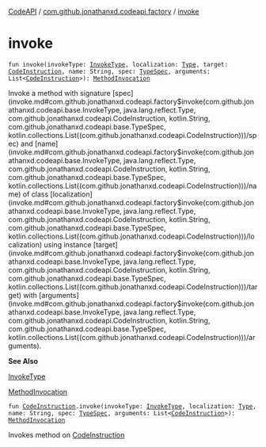 [CodeAPI](../index.md) / [com.github.jonathanxd.codeapi.factory](index.md) / [invoke](.)

# invoke

`fun invoke(invokeType: `[`InvokeType`](../com.github.jonathanxd.codeapi.base/-invoke-type/index.md)`, localization: `[`Type`](http://docs.oracle.com/javase/6/docs/api/java/lang/reflect/Type.html)`, target: `[`CodeInstruction`](../com.github.jonathanxd.codeapi/-code-instruction.md)`, name: String, spec: `[`TypeSpec`](../com.github.jonathanxd.codeapi.base/-type-spec/index.md)`, arguments: List<`[`CodeInstruction`](../com.github.jonathanxd.codeapi/-code-instruction.md)`>): `[`MethodInvocation`](../com.github.jonathanxd.codeapi.base/-method-invocation/index.md)

Invoke a method with signature [spec](invoke.md#com.github.jonathanxd.codeapi.factory$invoke(com.github.jonathanxd.codeapi.base.InvokeType, java.lang.reflect.Type, com.github.jonathanxd.codeapi.CodeInstruction, kotlin.String, com.github.jonathanxd.codeapi.base.TypeSpec, kotlin.collections.List((com.github.jonathanxd.codeapi.CodeInstruction)))/spec) and [name](invoke.md#com.github.jonathanxd.codeapi.factory$invoke(com.github.jonathanxd.codeapi.base.InvokeType, java.lang.reflect.Type, com.github.jonathanxd.codeapi.CodeInstruction, kotlin.String, com.github.jonathanxd.codeapi.base.TypeSpec, kotlin.collections.List((com.github.jonathanxd.codeapi.CodeInstruction)))/name) of class [localization](invoke.md#com.github.jonathanxd.codeapi.factory$invoke(com.github.jonathanxd.codeapi.base.InvokeType, java.lang.reflect.Type, com.github.jonathanxd.codeapi.CodeInstruction, kotlin.String, com.github.jonathanxd.codeapi.base.TypeSpec, kotlin.collections.List((com.github.jonathanxd.codeapi.CodeInstruction)))/localization) using instance [target](invoke.md#com.github.jonathanxd.codeapi.factory$invoke(com.github.jonathanxd.codeapi.base.InvokeType, java.lang.reflect.Type, com.github.jonathanxd.codeapi.CodeInstruction, kotlin.String, com.github.jonathanxd.codeapi.base.TypeSpec, kotlin.collections.List((com.github.jonathanxd.codeapi.CodeInstruction)))/target) with
[arguments](invoke.md#com.github.jonathanxd.codeapi.factory$invoke(com.github.jonathanxd.codeapi.base.InvokeType, java.lang.reflect.Type, com.github.jonathanxd.codeapi.CodeInstruction, kotlin.String, com.github.jonathanxd.codeapi.base.TypeSpec, kotlin.collections.List((com.github.jonathanxd.codeapi.CodeInstruction)))/arguments).

**See Also**

[InvokeType](../com.github.jonathanxd.codeapi.base/-invoke-type/index.md)

[MethodInvocation](../com.github.jonathanxd.codeapi.base/-method-invocation/index.md)

`fun `[`CodeInstruction`](../com.github.jonathanxd.codeapi/-code-instruction.md)`.invoke(invokeType: `[`InvokeType`](../com.github.jonathanxd.codeapi.base/-invoke-type/index.md)`, localization: `[`Type`](http://docs.oracle.com/javase/6/docs/api/java/lang/reflect/Type.html)`, name: String, spec: `[`TypeSpec`](../com.github.jonathanxd.codeapi.base/-type-spec/index.md)`, arguments: List<`[`CodeInstruction`](../com.github.jonathanxd.codeapi/-code-instruction.md)`>): `[`MethodInvocation`](../com.github.jonathanxd.codeapi.base/-method-invocation/index.md)

Invokes method on [CodeInstruction](../com.github.jonathanxd.codeapi/-code-instruction.md)

